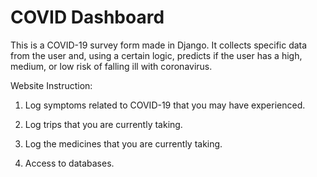 # COVID Dashboard

This is a COVID-19 survey form made in Django. It collects specific data from the user and, using a certain logic, predicts if the user has a high, medium, or low risk of falling ill with coronavirus.

Website Instruction:

1. Log symptoms related to COVID-19 that you may have experienced.

2. Log trips that you are currently taking.

3. Log the medicines that you are currently taking.

4. Access to databases.
